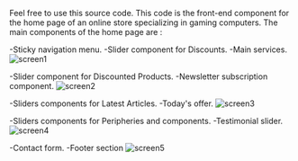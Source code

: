 Feel free to use this source code.
This code is the front-end component for the home page of an online store specializing in gaming computers.
The main components of the home page are :

-Sticky navigation menu.
-Slider component for Discounts.
-Main services.
![screen1](https://github.com/bilalr-dev/CraftedPCs/assets/142100151/91a7e0f4-2598-4258-b17c-1dd2a0e81c8c)

-Slider component for Discounted Products.
-Newsletter subscription component.
![screen2](https://github.com/bilalr-dev/CraftedPCs/assets/142100151/78e0ef63-7a2f-42c6-b8d3-f91793d0796f)

-Sliders components for Latest Articles.
-Today's offer.
![screen3](https://github.com/bilalr-dev/CraftedPCs/assets/142100151/3062eaa1-0987-45ba-88f9-30d41c57ff38)

-Sliders components for Peripheries and components.
-Testimonial slider.
![screen4](https://github.com/bilalr-dev/CraftedPCs/assets/142100151/8a6e5b8e-5f22-4244-b218-72a22ae05eee)

-Contact form.
-Footer section
![screen5](https://github.com/bilalr-dev/CraftedPCs/assets/142100151/5a928222-6569-421a-8e84-0dd90f35e97c)
